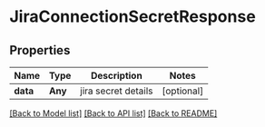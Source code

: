 # JiraConnectionSecretResponse

## Properties
Name | Type | Description | Notes
------------ | ------------- | ------------- | -------------
**data** | **Any** | jira secret details | [optional] 

[[Back to Model list]](../README.md#documentation-for-models) [[Back to API list]](../README.md#documentation-for-api-endpoints) [[Back to README]](../README.md)


